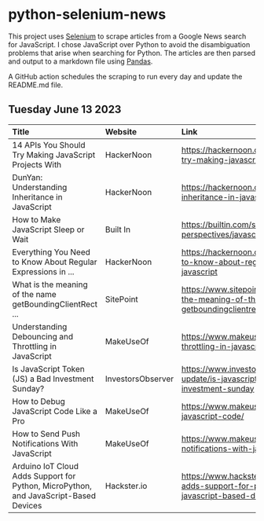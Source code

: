 # python-selenium-news

This project uses [Selenium](https://www.seleniumhq.org/) to scrape articles from a Google News search for JavaScript.
I chose JavaScript over Python to avoid the disambiguation problems that arise when searching for Python.
The articles are then parsed and output to a markdown file using [Pandas](https://pandas.pydata.org/).

A GitHub action schedules the scraping to run every day and update the README.md file.

## Tuesday June 13 2023


| Title                                                                                | Website           | Link                                                                                                                         |
|:-------------------------------------------------------------------------------------|:------------------|:-----------------------------------------------------------------------------------------------------------------------------|
| 14 APIs You Should Try Making JavaScript Projects With                               | HackerNoon        | https://hackernoon.com/14-apis-you-should-try-making-javascript-projects-with                                                |
| DunYan: Understanding Inheritance in JavaScript                                      | HackerNoon        | https://hackernoon.com/dunyan-understanding-inheritance-in-javascript                                                        |
| How to Make JavaScript Sleep or Wait                                                 | Built In          | https://builtin.com/software-engineering-perspectives/javascript-sleep                                                       |
| Everything You Need to Know About Regular Expressions in ...                         | HackerNoon        | https://hackernoon.com/everything-you-need-to-know-about-regular-expressions-in-javascript                                   |
| What is the meaning of the name getBoundingClientRect ...                            | SitePoint         | https://www.sitepoint.com/community/t/what-is-the-meaning-of-the-name-getboundingclientrect/418182                           |
| Understanding Debouncing and Throttling in JavaScript                                | MakeUseOf         | https://www.makeuseof.com/debouncing-and-throttling-in-javascript/                                                           |
| Is JavaScript Token (JS) a Bad Investment Sunday?                                    | InvestorsObserver | https://www.investorsobserver.com/news/crypto-update/is-javascript-token-js-a-bad-investment-sunday                          |
| How to Debug JavaScript Code Like a Pro                                              | MakeUseOf         | https://www.makeuseof.com/how-to-debug-javascript-code/                                                                      |
| How to Send Push Notifications With JavaScript                                       | MakeUseOf         | https://www.makeuseof.com/send-push-notifications-with-javascript/                                                           |
| Arduino IoT Cloud Adds Support for Python, MicroPython, and JavaScript-Based Devices | Hackster.io       | https://www.hackster.io/news/arduino-iot-cloud-adds-support-for-python-micropython-and-javascript-based-devices-61fa9d7dbd6d |